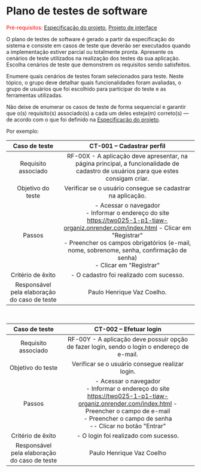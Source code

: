 # Plano de testes de software

<span style="color:red">Pré-requisitos: <a href="03-Product-design.md"> Especificação do projeto</a></span>, <a href="05-Projeto-interface.md"> Projeto de interface</a>

O plano de testes de software é gerado a partir da especificação do sistema e consiste em casos de teste que deverão ser executados quando a implementação estiver parcial ou totalmente pronta. Apresente os cenários de teste utilizados na realização dos testes da sua aplicação. Escolha cenários de teste que demonstrem os requisitos sendo satisfeitos.

Enumere quais cenários de testes foram selecionados para teste. Neste tópico, o grupo deve detalhar quais funcionalidades foram avaliadas, o grupo de usuários que foi escolhido para participar do teste e as ferramentas utilizadas.

Não deixe de enumerar os casos de teste de forma sequencial e garantir que o(s) requisito(s) associado(s) a cada um deles esteja(m) correto(s) — de acordo com o que foi definido na <a href="03-Product-design.md">Especificação do projeto</a>.

Por exemplo:

| **Caso de teste**  | **CT-001 – Cadastrar perfil**  |
|:---: |:---: |
| Requisito associado | RF-00X - A aplicação deve apresentar, na página principal, a funcionalidade de cadastro de usuários para que estes consigam criar. |
| Objetivo do teste | Verificar se o usuário consegue se cadastrar na aplicação. |
| Passos | - Acessar o navegador <br> - Informar o endereço do site https://two025-1-p1-tiaw-organiz.onrender.com/index.html - Clicar em "Registrar" <br> - Preencher os campos obrigatórios (e-mail, nome, sobrenome, senha, confirmação de senha) <br> - Clicar em "Registrar" |
| Critério de êxito | - O cadastro foi realizado com sucesso. |
| Responsável pela elaboração do caso de teste | Paulo Henrique Vaz Coelho. |

<br>

| **Caso de teste**  | **CT-002 – Efetuar login**  |
|:---: |:---: |
| Requisito associado | RF-00Y - A aplicação deve possuir opção de fazer login, sendo o login o endereço de e-mail. |
| Objetivo do teste | Verificar se o usuário consegue realizar login. |
| Passos | - Acessar o navegador <br> - Informar o endereço do site https://two025-1-p1-tiaw-organiz.onrender.com/index.html - Preencher o campo de e-mail <br> - Preencher o campo de senha <br> -- Clicar no botão "Entrar" <br> |
| Critério de êxito | - O login foi realizado com sucesso. |
| Responsável pela elaboração do caso de teste |Paulo Henrique Vaz Coelho |


